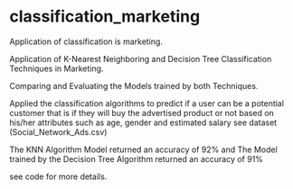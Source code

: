 # classification_marketing
Application of classification is marketing.


Application  of K-Nearest Neighboring and Decision Tree Classification Techniques in Marketing.

Comparing and Evaluating the Models trained by both Techniques.

Applied the classification algorithms to predict if a user can be a potential customer  that is if they will buy the advertised product or not based on his/her attributes such as age, gender and estimated salary see dataset (Social_Network_Ads.csv)

The KNN Algorithm Model returned an accuracy of 92%
and 
The Model trained by the Decision Tree Algorithm  returned an accuracy of 91%

see code for more details.
